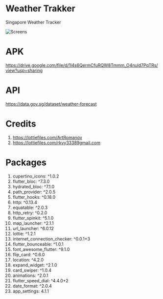 # Weather Trakker

Singapore Weather Tracker

![Screens](https://user-images.githubusercontent.com/79257863/138235012-87684f0a-bfcc-42a8-bcbb-927953dbdaa3.png)

# APK
https://drive.google.com/file/d/1l4s6QermCfuRQW8Tmmm_O4nuld7PqTRs/view?usp=sharing

# API
https://data.gov.sg/dataset/weather-forecast

# Credits
  1. https://lottiefiles.com/ArtRomanov
  2. https://lottiefiles.com/rkyy33389gmail.com

# Packages
  1. cupertino_icons: ^1.0.2
  2. flutter_bloc: ^7.3.0
  3. hydrated_bloc: ^7.1.0
  4. path_provider: ^2.0.5
  5. flutter_hooks: ^0.18.0
  6. http: ^0.13.4
  7. equatable: ^2.0.3
  8. http_retry: ^0.2.0
  9. flutter_spinkit: ^5.1.0
  10. map_launcher: ^2.1.1
  11. url_launcher: ^6.0.12
  12. lottie: ^1.2.1
  13. internet_connection_checker: ^0.0.1+3
  14. flutter_bounceable: ^1.0.1
  15. font_awesome_flutter: ^9.1.0
  16. flip_card: ^0.6.0
  17. location: ^4.2.0
  18. expand_widget: ^2.1.0
  19. card_swiper: ^1.0.4
  20. animations: ^2.0.1
  21. flutter_speed_dial: ^4.4.0+2
  22. date_format: ^2.0.4
  23. app_settings: 4.1.1
